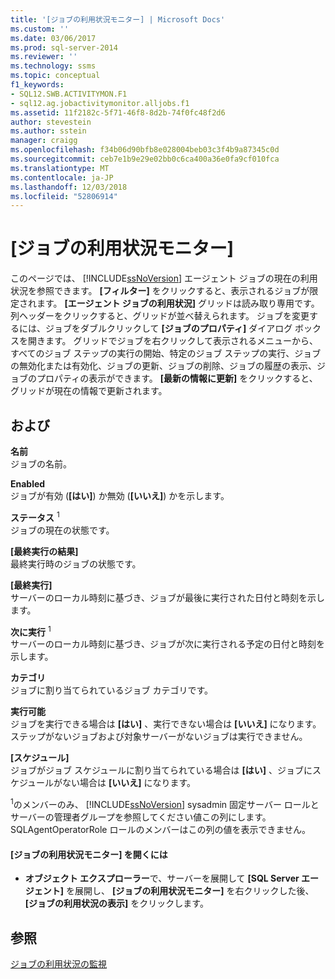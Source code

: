 ```yaml
---
title: '[ジョブの利用状況モニター] | Microsoft Docs'
ms.custom: ''
ms.date: 03/06/2017
ms.prod: sql-server-2014
ms.reviewer: ''
ms.technology: ssms
ms.topic: conceptual
f1_keywords:
- SQL12.SWB.ACTIVITYMON.F1
- sql12.ag.jobactivitymonitor.alljobs.f1
ms.assetid: 11f2182c-5f71-46f8-8d2b-74f0fc48f2d6
author: stevestein
ms.author: sstein
manager: craigg
ms.openlocfilehash: f34b06d90bfb8e028004beb03c3f4b9a87345c0d
ms.sourcegitcommit: ceb7e1b9e29e02bb0c6ca400a36e0fa9cf010fca
ms.translationtype: MT
ms.contentlocale: ja-JP
ms.lasthandoff: 12/03/2018
ms.locfileid: "52806914"
---
```

# <a name="job-activity-monitor"></a>[ジョブの利用状況モニター]
  このページでは、 [!INCLUDE[ssNoVersion](../../includes/ssnoversion-md.md)] エージェント ジョブの現在の利用状況を参照できます。 **[フィルター]** をクリックすると、表示されるジョブが限定されます。 **[エージェント ジョブの利用状況]** グリッドは読み取り専用です。 列ヘッダーをクリックすると、グリッドが並べ替えられます。 ジョブを変更するには、ジョブをダブルクリックして **[ジョブのプロパティ]** ダイアログ ボックスを開きます。 グリッドでジョブを右クリックして表示されるメニューから、すべてのジョブ ステップの実行の開始、特定のジョブ ステップの実行、ジョブの無効化または有効化、ジョブの更新、ジョブの削除、ジョブの履歴の表示、ジョブのプロパティの表示ができます。 **[最新の情報に更新]** をクリックすると、グリッドが現在の情報で更新されます。  
  
## <a name="options"></a>および  
 **名前**  
 ジョブの名前。  
  
 **Enabled**  
 ジョブが有効 (**[はい]**) か無効 (**[いいえ]**) かを示します。  
  
 **ステータス** <sup>1</sup>  
 ジョブの現在の状態です。  
  
 **[最終実行の結果]**  
 最終実行時のジョブの状態です。  
  
 **[最終実行]**  
 サーバーのローカル時刻に基づき、ジョブが最後に実行された日付と時刻を示します。  
  
 **次に実行** <sup>1</sup>  
 サーバーのローカル時刻に基づき、ジョブが次に実行される予定の日付と時刻を示します。  
  
 **カテゴリ**  
 ジョブに割り当てられているジョブ カテゴリです。  
  
 **実行可能**  
 ジョブを実行できる場合は **[はい]** 、実行できない場合は **[いいえ]** になります。 ステップがないジョブおよび対象サーバーがないジョブは実行できません。  
  
 **[スケジュール]**  
 ジョブがジョブ スケジュールに割り当てられている場合は **[はい]** 、ジョブにスケジュールがない場合は **[いいえ]** になります。  
  
 <sup>1</sup>のメンバーのみ、 [!INCLUDE[ssNoVersion](../../includes/ssnoversion-md.md)] sysadmin 固定サーバー ロールとサーバーの管理者グループを参照してください値この列にします。 SQLAgentOperatorRole ロールのメンバーはこの列の値を表示できません。  
  
#### <a name="to-open-the-job-activity-monitor"></a>[ジョブの利用状況モニター] を開くには  
  
-   **オブジェクト エクスプローラー**で、サーバーを展開して **[SQL Server エージェント]** を展開し、 **[ジョブの利用状況モニター]** を右クリックした後、 **[ジョブの利用状況の表示]** をクリックします。  
  
## <a name="see-also"></a>参照  
 [ジョブの利用状況の監視](monitor-job-activity.md)  
  
  
